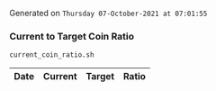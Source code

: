 Generated on `Thursday 07-October-2021 at 07:01:55`

### Current to Target Coin Ratio
`current_coin_ratio.sh`

Date|Current|Target|Ratio
---|---|---|---
